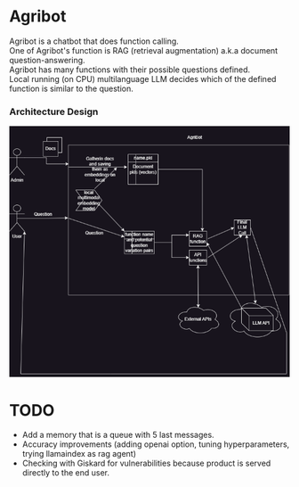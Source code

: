 # Agribot

Agribot is a chatbot that does function calling.    
One of Agribot's function is RAG (retrieval augmentation) a.k.a document question-answering.   
Agribot has many functions with their possible questions defined.   
Local running (on CPU) multilanguage LLM decides which of the defined function is similar to the question.  

### Architecture Design
![architecture](test_folders/agribot_architecture.png)

# TODO
* Add a memory that is a queue with 5 last messages.   
* Accuracy improvements (adding openai option, tuning hyperparameters, trying llamaindex as rag agent)    
* Checking with Giskard for vulnerabilities because product is served directly to the end user.   